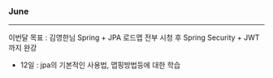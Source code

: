 ### June
---

이번달 목표 : 김영한님 Spring + JPA 로드맵 전부 시청 후 Spring Security + JWT까지 완강

- 12일 : jpa의 기본적인 사용법, 맵핑방법등에 대한 학습
